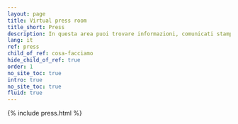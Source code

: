```yaml
---
layout: page
title: Virtual press room
title_short: Press
description: In questa area puoi trovare informazioni, comunicati stampa, presentazioni e altre risorse multimediali da poter scaricare.
lang: it
ref: press
child_of_ref: cosa-facciamo
hide_child_of_ref: true
order: 1
no_site_toc: true
intro: true
no_site_toc: true
fluid: true
---
```


{% include press.html %}

